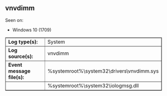 ## vnvdimm

Seen on:
* Windows 10 (1709)

<table border="1" class="docutils">
  <tbody>
    <tr>
      <td><b>Log type(s):</b></td>
      <td>System</td>
    </tr>
    <tr>
      <td><b>Log source(s):</b></td>
      <td>vnvdimm</td>
    </tr>
    <tr>
      <td><b>Event message file(s):</b></td>
      <td>%systemroot%\system32\drivers\vnvdimm.sys</td>
    </tr>
    <tr>
      <td>&nbsp;</td>
      <td>%systemroot%\system32\iologmsg.dll</td>
    </tr>
  </tbody>
</table>

&nbsp;

